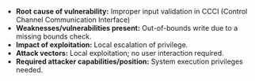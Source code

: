 - **Root cause of vulnerability:** Improper input validation in CCCI (Control Channel Communication Interface)
- **Weaknesses/vulnerabilities present:** Out-of-bounds write due to a missing bounds check.
- **Impact of exploitation:** Local escalation of privilege.
- **Attack vectors:** Local exploitation; no user interaction required.
- **Required attacker capabilities/position:** System execution privileges needed.